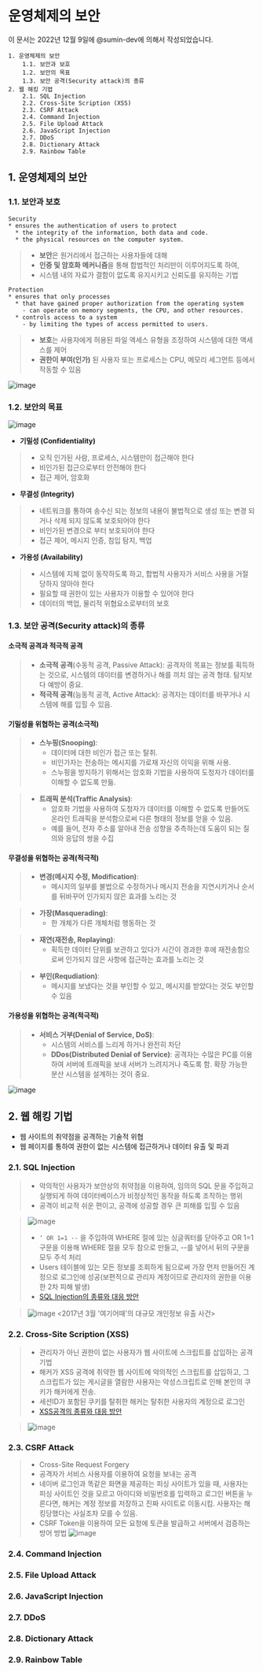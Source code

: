 # 운영체제의 보안

이 문서는 2022년 12월 9일에 @sumin-dev에 의해서 작성되었습니다.

```
1. 운영체제의 보안
    1.1. 보안과 보호
    1.2. 보안의 목표
    1.3. 보안 공격(Security attack)의 종류
2. 웹 해킹 기법
    2.1. SQL Injection
    2.2. Cross-Site Scription (XSS)
    2.3. CSRF Attack
    2.4. Command Injection
    2.5. File Upload Attack
    2.6. JavaScript Injection
    2.7. DDoS
    2.8. Dictionary Attack
    2.9. Rainbow Table
```

## 1. 운영체제의 보안
### 1.1. 보안과 보호
```
Security
* ensures the authentication of users to protect
  * the integrity of the information, both data and code.
  * the physical resources on the computer system.
```
>* **보안**은 원거리에서 접근하는 사용자들에 대해
>* **인증 및 암호화 메커니즘**을 통해 합법적인 처리만이 이루어지도록 하여,
>* 시스템 내의 자료가 결함이 없도록 유지시키고 신뢰도를 유지하는 기법

```
Protection
* ensures that only processes
  * that have gained proper authorization from the operating system
    - can operate on memory segments, the CPU, and other resources.
  * controls access to a system
    - by limiting the types of access permitted to users.
```
>* **보호**는 사용자에게 허용된 파일 액세스 유형을 조정하여 시스템에 대한 액세스를 제어
>* **권한이 부여(인가)** 된 사용자 또는 프로세스는 CPU, 메모리 세그먼트 등에서 작동할 수 있음

![image](https://user-images.githubusercontent.com/109029407/206655792-1d1328ff-a71b-412e-b05f-0fb60f95281d.png)

### 1.2. 보안의 목표
![image](https://user-images.githubusercontent.com/109029407/206656376-e1ee3b02-cf0e-4912-b0cd-30ee3f827ab7.png)
* **기밀성 (Confidentiality)**
> * 오직 인가된 사람, 프로세스, 시스템만이 접근해야 한다
> * 비인가된 접근으로부터 안전해야 한다
> * 접근 제어, 암호화

* **무결성 (Integrity)**
> * 네트워크를 통하여 송수신 되는 정보의 내용이 불법적으로 생성 또는 변경 되거나 삭제 되지 않도록 보호되어야 한다
> * 비인가된 변경으로 부터 보호되어야 한다
> * 접근 제어, 메시지 인증, 침입 탐지, 백업

* **가용성 (Availability)**
> * 시스템에 지체 없이 동작하도록 하고, 합법적 사용자가 서비스 사용을 거절 당하지 않아야 한다
> * 필요할 때 권한이 있는 사용자가 이용할 수 있어야 한다
> * 데이터의 백업, 물리적 위협요소로부터의 보호

### 1.3. 보안 공격(Security attack)의 종류
#### 소극적 공격과 적극적 공격
> * **소극적 공격**(수동적 공격, Passive Attack): 공격자의 목표는 정보를 획득하는 것으로, 시스템의 데이터를 변경하거나 해를 끼치 않는 공격 형태. 탐지보다 예방이 중요.
> * **적극적 공격**(능동적 공격, Active Attack): 공격자는 데이터를 바꾸거나 시스템에 해를 입힐 수 있음.

#### 기밀성을 위협하는 공격(소극적)
> * **스누핑(Snooping)**: 
>   * 데이터에 대한 비인가 접근 또는 탈취. 
>   * 비인가자는 전송하는 메시지를 가로채 자신의 이익을 위해 사용. 
>   * 스누핑을 방지하기 위해서는 암호화 기법을 사용하여 도청자가 데이터를 이해할 수 없도록 만듦.

> * **트래픽 분석(Traffic Analysis)**: 
>   * 암호화 기법을 사용하여 도청자가 데이터를 이해할 수 없도록 만들어도 온라인 트래픽을 분석함으로써 다른 형태의 정보를 얻을 수 있음.
>   * 예를 들어, 전자 주소를 알아내 전송 성향을 추측하는데 도움이 되는 질의와 응답의 쌍을 수집

#### 무결성을 위협하는 공격(적극적)
> * **변경(메시지 수정, Modification)**: 
>   * 메시지의 일부를 불법으로 수정하거나 메시지 전송을 지연시키거나 순서를 뒤바꾸어 인가되지 않은 효과를 노리는 것

> * **가장(Masquerading)**: 
>   * 한 개체가 다른 개체처럼 행동하는 것

> * **재연(재전송, Replaying)**: 
>   * 획득한 데이터 단위를 보관하고 있다가 시간이 경과한 후에 재전송함으로써 인가되지 않은 사항에 접근하는 효과를 노리는 것

> * **부인(Requdiation)**: 
>   * 메시지를 보냈다는 것을 부인할 수 있고, 메시지를 받았다는 것도 부인할 수 있음

#### 가용성을 위협하는 공격(적극적)
> * **서비스 거부(Denial of Service, DoS)**: 
>   * 시스템의 서비스를 느리게 하거나 완전히 차단
>   * **DDos(Distributed Denial of Service)**: 공격자는 수많은 PC를 이용하여 서버에 트래픽을 보내 서버가 느려지거나 죽도록 함. 확장 가능한 분산 시스템을 설계하는 것이 중요.

![image](https://user-images.githubusercontent.com/109029407/206661022-3f84e326-7346-4df7-84e1-fc880e84ed39.png)

## 2. 웹 해킹 기법
* 웹 사이트의 취약점을 공격하는 기술적 위협
* 웹 페이지를 통하여 권한이 없는 시스템에 접근하거나 데이터 유출 및 파괴

### 2.1. SQL Injection
> * 악의적인 사용자가 보안상의 취약점을 이용하여, 임의의 SQL 문을 주입하고 실행되게 하여 데이터베이스가 비정상적인 동작을 하도록 조작하는 행위
> * 공격이 비교적 쉬운 편이고, 공격에 성공할 경우 큰 피해를 입힐 수 있음

> ![image](https://user-images.githubusercontent.com/109029407/206666353-1e631e5e-395b-4d54-a2ff-288841575bf5.png)
> * `‘ OR 1=1 --` 을 주입하여 WHERE 절에 있는 싱글쿼터를 닫아주고 OR 1=1 구문을 이용해 WHERE 절을 모두 참으로 만들고, --를 넣어서 뒤의 구문을 모두 주석 처리
> * Users 테이블에 있는 모든 정보를 조회하게 됨으로써 가장 먼저 만들어진 계정으로 로그인에 성공(보편적으로 관리자 계정이므로 관리자의 권한을 이용한 2차 피해 발생)
> * [SQL Injection의 종류와 대응 방안](https://noirstar.tistory.com/264)


> ![image](https://user-images.githubusercontent.com/109029407/206665706-2afc8054-927c-41bb-b46b-69a573cf00ba.png)
> <2017년 3월 '여기어때'의 대규모 개인정보 유출 사건>

### 2.2. Cross-Site Scription (XSS)
> * 관리자가 아닌 권한이 없는 사용자가 웹 사이트에 스크립트를 삽입하는 공격 기법
> * 해커가 XSS 공격에 취약한 웹 사이트에 악의적인 스크립트를 삽입하고, 그 스크립트가 있는 게시글을 열람한 사용자는 악성스크립트로 인해 본인의 쿠키가 해커에게 전송.
> * 세션ID가 포함된 쿠키를 탈취한 해커는 탈취한 사용자의 계정으로 로그인
> * [XSS공격의 종류와 대응 방안](https://noirstar.tistory.com/266?category=779215)

> ![image](https://user-images.githubusercontent.com/109029407/206668270-f4a39e89-98b8-4837-b20f-9b73b8baf029.png)

### 2.3. CSRF Attack
> * Cross-Site Request Forgery
> * 공격자가 서비스 사용자를 이용하여 요청을 보내는 공격
> * 네이버 로그인과 똑같은 화면을 제공하는 피싱 사이트가 있을 때, 사용자는 피싱 사이트인 것을 모르고 아이디와 비밀번호를 입력하고 로그인 버튼을 누른다면, 해커는 계정 정보를 저장하고 진짜 사이트로 이동시킴. 사용자는 해킹당했다는 사실조차 모를 수 있음.
> * CSRF Token을 이용하여 모든 요청에 토큰을 발급하고 서버에서 검증하는 방어 방법
> ![image](https://user-images.githubusercontent.com/109029407/206669607-5245b06a-1f3a-4fc2-9919-feb55d03a8db.png)

### 2.4. Command Injection
### 2.5. File Upload Attack
### 2.6. JavaScript Injection
### 2.7. DDoS
### 2.8. Dictionary Attack
### 2.9. Rainbow Table
